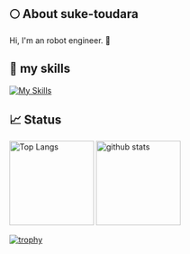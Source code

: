 ## 🌕 About suke-toudara
Hi, I'm an robot engineer. 🤝

## 🌱 my skills
[![My Skills](https://skillicons.dev/icons?i=python,cpp,cs,matlab,docker,arduino,linux)](https://skillicons.dev)


## 📈 Status
<p align="left"> 
  <img alt="Top Langs" height="150px" src="https://github-readme-stats.vercel.app/api/top-langs/?username=suke-toudara&layout=compact&theme=onedark&show_icons=true" />
  <img alt="github stats" height="150px" src="https://github-readme-stats.vercel.app/api?username=suke-toudara" theme="onedark" />
</p>

[![trophy](https://github-profile-trophy.vercel.app/?username=suke-toudara)](https://github.com/ryo-ma/github-profile-trophy)

